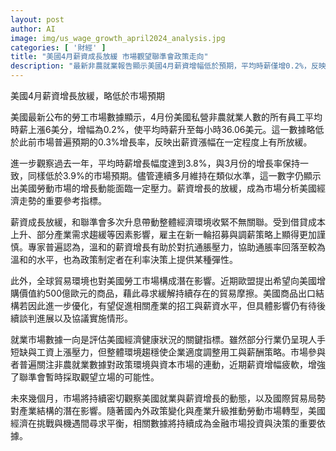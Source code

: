```yaml
---
layout: post
author: AI
image: img/us_wage_growth_april2024_analysis.jpg
categories: [ '財經' ]
title: "美國4月薪資成長放緩 市場觀望聯準會政策走向"
description: "最新非農就業報告顯示美國4月薪資增幅低於預期，平均時薪僅增0.2%，反映勞動市場動能趨緩。市場關注溫和薪資增長對抗通脹及聯準會後續利率政策，外部貿易局勢變化亦成為就業與產業結構轉型的重要變數。"
---
```

美國4月薪資增長放緩，略低於市場預期

美國最新公布的勞工市場數據顯示，4月份美國私營非農就業人數的所有員工平均時薪上漲6美分，增幅為0.2%，使平均時薪升至每小時36.06美元。這一數據略低於此前市場普遍預期的0.3%增長率，反映出薪資漲幅在一定程度上有所放緩。

進一步觀察過去一年，平均時薪增長幅度達到3.8%，與3月份的增長率保持一致，同樣低於3.9%的市場預期。儘管連續多月維持在類似水準，這一數字仍顯示出美國勞動市場的增長動能面臨一定壓力。薪資增長的放緩，成為市場分析美國經濟走勢的重要參考指標。

薪資成長放緩，和聯準會多次升息帶動整體經濟環境收緊不無關聯。受到借貸成本上升、部分產業需求趨緩等因素影響，雇主在新一輪招募與調薪策略上顯得更加謹慎。專家普遍認為，溫和的薪資增長有助於對抗通脹壓力，協助通脹率回落至較為溫和的水平，也為政策制定者在利率決策上提供某種彈性。

此外，全球貿易環境也對美國勞工市場構成潛在影響。近期歐盟提出希望向美國增購價值約500億歐元的商品，藉此尋求緩解持續存在的貿易摩擦。美國商品出口結構若因此進一步優化，有望促進相關產業的招工與薪資水平，但具體影響仍有待後續談判進展以及協議實施情形。

就業市場數據一向是評估美國經濟健康狀況的關鍵指標。雖然部分行業仍呈現人手短缺與工資上漲壓力，但整體環境趨穩使企業適度調整用工與薪酬策略。市場參與者普遍關注非農就業數據對政策環境與資本市場的連動，近期薪資增幅疲軟，增強了聯準會暫時採取觀望立場的可能性。

未來幾個月，市場將持續密切觀察美國就業與薪資增長的動態，以及國際貿易局勢對產業結構的潛在影響。隨著國內外政策變化與產業升級推動勞動市場轉型，美國經濟在挑戰與機遇間尋求平衡，相關數據將持續成為金融市場投資與決策的重要依據。